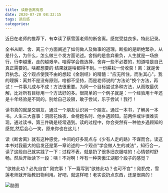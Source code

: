 ```yaml
---
title: 读断舍离有感
date: 2020-07-20 08:32:15
tags: 读后感
categories:
---
```

   近日在老师的推荐下，有幸读了蔡雪莲老师的断舍离。感觉受益良多。特此记录。

   全书从断、舍、离三个方面阐述了如何做人及做事的道理。断指的是断绝繁杂，从是什么，为什么，怎么做三个发方面论述。舍指的是舍弃重负，人生就是一场旅行，行李越重，走的越艰辛。咱得学会做选择，舍弃一些不必要的，知道啥是自己真正需要的。啥都想要的 结果就是啥都得不到。一份耕耘一份收获！离：就是舍弃执念。这个观点使我不由的想起《金刚经》的精髓："应无所住，而生其心"。我的理解：离并不是没有原则，啥都不坚持，而是老师说的"方法论"换个方法，再试！一件事儿成与不成！方法很重要。为同一个目标尝试多种方法，从而取最优解，比对所有目标用一个方法好的多。很简单的一个例子就是：一个经验用十年还是十年经验是不同的。别给自己设限，敢于尝试，乐于尝试！我行！

   读书真的就是交朋友，通过一个朋友认识另一个朋友。通过一本书，了解另一本书。人生三大喜事：洞房花烛夜、金榜题名时、他乡遇顾知。前两件或许很难实现，通过读书，第三件确是经常遇到。读的过程中，你会突然有一种他乡遇顾知的感觉,然后会心一笑，原来你也在这儿！

   读《断舍离》就有这种感觉，中间的好多观点与《少有人走的路》不谋而合。读这本书对我最大的启发还是第一章论述的一个观点"学会做人生的减法"，知行合一，读了这段自己就实践了一下：过程不表，就是扔了很多旧衣服啥的！心情顿时舒畅。然后开始读下一段：咦！不对啊！咋有一种笑傲江湖那个段子的感觉？

   "欲练此功？必先自宫" 刚完事！下一篇写到"欲练此功？也可不宫"！刚扔完，雪莲老师就开始教旧物利用。好吧，就这样吧！老实说扔点东西，还是很爽的！
   
![脑图](断舍离.png)
